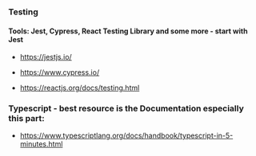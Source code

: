 ### Testing 

#### Tools: Jest, Cypress, React Testing Library and some more - start with Jest

* https://jestjs.io/

* https://www.cypress.io/

* https://reactjs.org/docs/testing.html

### Typescript - best resource is the Documentation especially this part:

* https://www.typescriptlang.org/docs/handbook/typescript-in-5-minutes.html